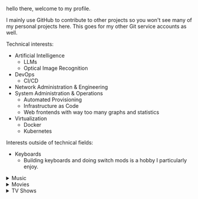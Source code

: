 hello there, welcome to my profile.

I mainly use GitHub to contribute to other projects so you won't see many of my personal projects here. This goes for my other Git service accounts as well.

Technical interests:
- Artificial Intelligence
  - LLMs
  - Optical Image Recognition
- DevOps
  - CI/CD
- Network Administration & Engineering
- System Administration & Operations
  - Automated Provisioning
  - Infrastructure as Code
  - Web frontends with way too many graphs and statistics
- Virtualization
  - Docker
  - Kubernetes

Interests outside of technical fields:
- Keyboards
  - Building keyboards and doing switch mods is a hobby I particularly enjoy.

<details>
<summary>Music</summary>

- EDM
  - Cyberpunk/Synthwave
    - Extra Terra, Tenebrax
  - Drum n' Bass
    - Blanke, hayve, Justin Hawkes, REAPER
  - Dubstep/Riddim
    - Skrillex, Virtual Riot
  - Experimental
    - 13, ATLiens, AWAY, Crimson Child, Cut Rugs, The Glitch Mob 
    - Slang Dogs, Stephen Swartz, Varien, Vexx
  - House
    - Knock2
  - Lo-Fi
    - xander.
  - Midtempo
    - Deathpact, Effin, LICK, LSDream, One True God, Rezz, Subtronics, Tape B
  - Trap/Jersey/Phonk
    - do not resurrect, KEDALOS, KIL KROOK, Kordhell
- Hip-Hop/Rap
  - General
    - Anderson .Paak, Armani White, Beast Coast, Connor Price, JID, Kendrick Lamar, Mac Miller, Saba
  - Emocore/Horrorcore
    - 1nonly, Boofgods, Ghostmane, HAARPER, Freddie Dredd, Savage Ga\$p, \$uicideboy\$, SXMPRA
  - Parody
    - bbno\$, Yung Gravy
- Indie
  - Beach Bunny, Dayglow, Glass Animals
- Metal/Rock
  - Djent/Math Metal
    - Meshuggah, Polyphia
  - Emo/Punk
    - Bring Me The Horizon, A Day to Remember, grandson, Linkin Park, My Chemical Romance
    - Pierce The Veil, The Pretty Reckless, Rage Against The Machine, Rise Against, Sleeping With Sirens
  - Grunge/Post-Grunge
    - Breaking Benjamin, Chevelle, Crossfade, Mudvayne, Nirvana
  - Metal
    - Megadeth, Metallica, Pantera, Slipknot
- Pop
  - Chappell Roan
- RnB
  - Chuck Sutton, EDEN, Frank Ocean, Thundercat
</details>

<details>
<summary>Movies</summary>

- Action
  - Atomic Blonde (2017)
  - Bullet Train (2022)
  - Extraction 2 (2023)
  - Godzilla Minus One (2023)
  - John Wick Series
  - Kill Bill Vol 1/2
  - Mission Impossible Series
  - Robocop (1987)
  - Starship Troopers (1997)
  - Terminator 2: Judgement Day (1991)
- Drama
  - 12 Angry Men (1957)
  - All Quiet on the Western Front (2022)
  - A Beautiful Mind (2001)
  - Dead Poets Society (1989)
  - The Departed (2006)
  - District 9 (2009)
  - Just Mercy (2019)
  - Schindler's List (1993)
  - Requiem for a Dream (2000)
  - We Live in Time (2024)
- Horror
  - 28 Days Later (2002)
  - Alien (1979) but any of them in the series except for Alien<sup>3</sup>
  - Black Christmas (1974)
  - The Cabin in the Woods (2012)
  - The Descent (2005)
  - \[REC\] (2007)
  - Scream (1996)
  - The Shining (1980)
  - Smile (2022)
  - The Thing (1982)
- Sci-Fi
  - Annihilation (2018)
  - Arrival (2016)
  - Companion (2025)
  - The Creator (2023)
  - Elysium (2013)
  - Hackers (1995) :star:
  - Interstellar (2014)
  - Spider-Man. All The Tobey Maguire ones.
  - The Matrix Series
  - Total Recall (1990)
- Thriller
  - 10 Cloverfield Lane (2016)
  - Children of Men (2006)
  - Get Out (2017)
  - Green Room (2016)
  - Memento (2000)
  - Nightcrawler (2014)
  - No Country for Old Men (2007)
  - Se7en (1995)
  - Strange Darling (2024)
  - Zodiac (2007)
</details>

<details>
<summary>TV Shows</summary>

- Comedy
  - Barry
  - Blue Mountain State
  - Jury Duty
  - Peacemaker
  - Psych
  - Smiling Friends
- Drama/Thriller/Suspense
  - The Boys
  - Breaking Bad
  - Dexter (Including New Blood and Original Sin)
  - The Handmaid's Tale
  - House M.D.
  - Midnight Mass
  - Mr. Robot
  - The Pitt
  - Yellowjackets
- Sci-Fi/Fantasy
  - Arcane
  - Firefly
  - Foundation
  - INVINCIBLE (2021)
  - The X-Files
- Sitcom
  - Fresh Prince of Bel-Air
  - Friends (Seasons 01-03, 08-10)
  - Harley Quinn
  - It's Always Sunny in Philapelphia
  - Malcolm in the Middle
</details>
